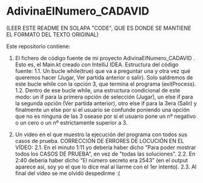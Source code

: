 # AdivinaElNumero_CADAVID

(LEER ESTE README EN SOLAPA "CODE", QUE ES DONDE SE MANTIENE EL FORMATO DEL TEXTO ORIGINAL)

Este repositorio contiene:

1. El fichero de código fuente de mi proyecto AdivinaElNumero_CADAVID . Esto es, el Main.kt creado con IntelliJ IDEA.
   Estructura del código fuente:
   1.1. Un bucle while(true) que va a preguntar una y otra vez qué queremos hacer (Jugar, Ver partida anterior o salir). Solo saldremos de este bucle while con la opción 3, que termina el programa (exitProcess).
   1.2. Dentro de ese bucle while, una estructura condicional de este modo: un if para la primera opción de selección (Jugar), un else if para la segunda opción (Ver partida anterior), otro else if para la 3era (Salir) y finalmente un else por si el usuario se confunde poniendo una opción que no es ninguna de las 3 osease por si el usuario pone un nº negativo o un cero o un nº estrictamente superior a 3.
   
2. Un vídeo en el que muestro la ejecución del programa con todos sus casos de prueba.
  CORRECCIÓN DE ERRORES DE LOCUCIÓN EN EL VÍDEO:
   2.1. En el minuto 1:11 yo debería haber dicho "Para poder mostrar todos los CASOS DE PRUEBA", en vez de "todas las soluciones".
   2.2. En 2:40 debería haber dicho "El número secreto era 2543" (en el output aparece así, soy yo el que lo dice mal al liarme con el 1er intento).
   2.3. Al final del vídeo se me olvidó despedirme :(
